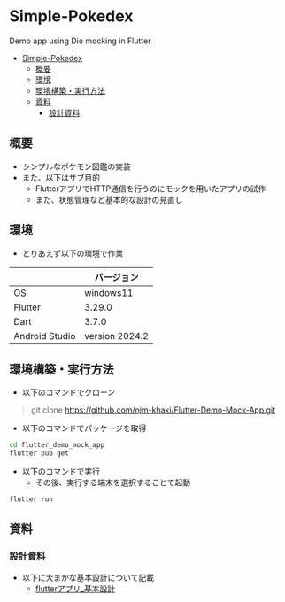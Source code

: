 # Simple-Pokedex

Demo app using Dio mocking in Flutter

- [Simple-Pokedex](#simple-pokedex)
  - [概要](#概要)
  - [環境](#環境)
  - [環境構築・実行方法](#環境構築実行方法)
  - [資料](#資料)
    - [設計資料](#設計資料)

## 概要

- シンプルなポケモン図鑑の実装
- また、以下はサブ目的
  - FlutterアプリでHTTP通信を行うのにモックを用いたアプリの試作
  - また、状態管理など基本的な設計の見直し

## 環境

- とりあえず以下の環境で作業

||バージョン|
|--|--|
|OS|windows11|
|Flutter|3.29.0|
|Dart|3.7.0|
|Android Studio|version 2024.2|

## 環境構築・実行方法

- 以下のコマンドでクローン

> git clone https://github.com/njm-khaki/Flutter-Demo-Mock-App.git

- 以下のコマンドでパッケージを取得

```bash
cd flutter_demo_mock_app
flutter pub get
```

- 以下のコマンドで実行
  - その後、実行する端末を選択することで起動

```bash
flutter run
```

## 資料

### 設計資料

- 以下に大まかな基本設計について記載
    - [flutterアプリ_基本設計](./documents/flutterアプリ_基本設計.md)